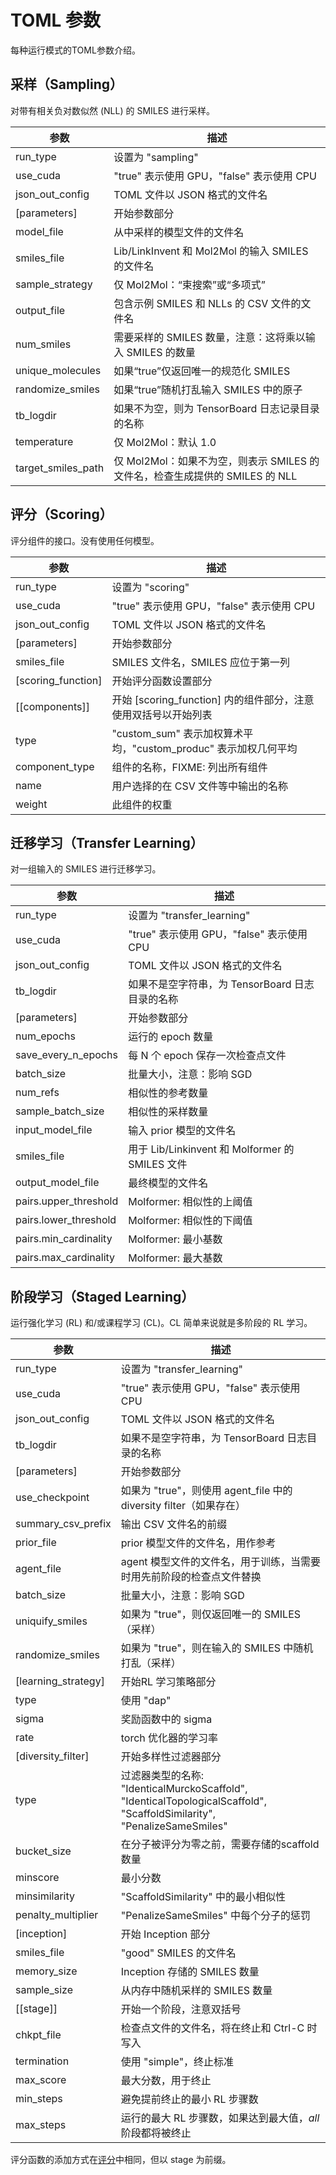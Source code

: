 # TOML 参数

每种运行模式的TOML参数介绍。

## 采样（Sampling）

对带有相关负对数似然 (NLL) 的 SMILES 进行采样。

| 参数               | 描述                                                         |
|---|---|
|run_type|设置为 "sampling"|
|use_cuda|"true" 表示使用 GPU，"false" 表示使用 CPU |
|json_out_config|TOML 文件以 JSON 格式的文件名|
|[parameters]|开始参数部分|
|model_file|从中采样的模型文件的文件名|
|smiles_file|Lib/LinkInvent 和 Mol2Mol 的输入 SMILES 的文件名|
|sample_strategy|仅 Mol2Mol：“束搜索”或“多项式”|
|output_file|包含示例 SMILES 和 NLLs 的 CSV 文件的文件名|
|num_smiles|需要采样的 SMILES 数量，注意：这将乘以输入 SMILES 的数量|
|unique_molecules|如果“true”仅返回唯一的规范化 SMILES|
|randomize_smiles|如果“true”随机打乱输入 SMILES 中的原子|
|tb_logdir|如果不为空，则为 TensorBoard 日志记录目录的名称|
|temperature|仅 Mol2Mol：默认 1.0|
|target_smiles_path|仅 Mol2Mol：如果不为空，则表示 SMILES 的文件名，检查生成提供的 SMILES 的 NLL|

## 评分（Scoring）

评分组件的接口。没有使用任何模型。

| 参数               | 描述                                                         |
| ------------------ | ------------------------------------------------------------ |
| run_type           | 设置为 "scoring"                                             |
| use_cuda           | "true" 表示使用 GPU，"false" 表示使用 CPU                    |
| json_out_config    | TOML 文件以 JSON 格式的文件名                                |
| [parameters]       | 开始参数部分                                                 |
| smiles_file        | SMILES 文件名，SMILES 应位于第一列                           |
| [scoring_function] | 开始评分函数设置部分                                         |
| \[[components]]     | 开始 [scoring_function] 内的组件部分，注意使用双括号以开始列表 |
| type               | "custom_sum" 表示加权算术平均，"custom_produc" 表示加权几何平均 |
| component_type     | 组件的名称，FIXME: 列出所有组件                              |
| name               | 用户选择的在 CSV 文件等中输出的名称                          |
| weight             | 此组件的权重                                                 |

## 迁移学习（Transfer Learning）

对一组输入的 SMILES 进行迁移学习。

| 参数                  | 描述                                            |
| --------------------- | ----------------------------------------------- |
| run_type              | 设置为 "transfer_learning"                      |
| use_cuda              | "true" 表示使用 GPU，"false" 表示使用 CPU       |
| json_out_config       | TOML 文件以 JSON 格式的文件名                   |
| tb_logdir             | 如果不是空字符串，为 TensorBoard 日志目录的名称 |
| [parameters]          | 开始参数部分                                    |
| num_epochs            | 运行的 epoch 数量                               |
| save_every_n_epochs   | 每 N 个 epoch 保存一次检查点文件                |
| batch_size            | 批量大小，注意：影响 SGD                        |
| num_refs              | 相似性的参考数量                                |
| sample_batch_size     | 相似性的采样数量                                |
| input_model_file      | 输入 prior 模型的文件名                         |
| smiles_file           | 用于 Lib/Linkinvent 和 Molformer 的 SMILES 文件 |
| output_model_file     | 最终模型的文件名                                |
| pairs.upper_threshold | Molformer: 相似性的上阈值                       |
| pairs.lower_threshold | Molformer: 相似性的下阈值                       |
| pairs.min_cardinality | Molformer: 最小基数                             |
| pairs.max_cardinality | Molformer: 最大基数                             |

## 阶段学习（Staged Learning）

运行强化学习 (RL) 和/或课程学习 (CL)。CL 简单来说就是多阶段的 RL 学习。

| 参数                | 描述                                                         |
| ------------------- | ------------------------------------------------------------ |
| run_type            | 设置为 "transfer_learning"                                   |
| use_cuda            | "true" 表示使用 GPU，"false" 表示使用 CPU                    |
| json_out_config     | TOML 文件以 JSON 格式的文件名                                |
| tb_logdir           | 如果不是空字符串，为 TensorBoard 日志目录的名称              |
| [parameters]        | 开始参数部分                                                 |
| use_checkpoint      | 如果为 "true"，则使用 agent_file 中的 diversity filter（如果存在） |
| summary_csv_prefix  | 输出 CSV 文件名的前缀                                        |
| prior_file          | prior 模型文件的文件名，用作参考                             |
| agent_file          | agent 模型文件的文件名，用于训练，当需要时用先前阶段的检查点文件替换 |
| batch_size          | 批量大小，注意：影响 SGD                                     |
| uniquify_smiles     | 如果为 "true"，则仅返回唯一的 SMILES（采样）                 |
| randomize_smiles    | 如果为 "true"，则在输入的 SMILES 中随机打乱（采样）          |
| [learning_strategy] | 开始RL 学习策略部分                                          |
| type                | 使用 "dap"                                                   |
| sigma               | 奖励函数中的 sigma                                           |
| rate                | torch 优化器的学习率                                         |
| [diversity_filter]  | 开始多样性过滤器部分                                         |
| type                | 过滤器类型的名称: "IdenticalMurckoScaffold", "IdenticalTopologicalScaffold", "ScaffoldSimilarity", "PenalizeSameSmiles" |
| bucket_size         | 在分子被评分为零之前，需要存储的scaffold数量                 |
| minscore            | 最小分数                                                     |
| minsimilarity       | "ScaffoldSimilarity" 中的最小相似性                          |
| penalty_multiplier  | "PenalizeSameSmiles" 中每个分子的惩罚                        |
| [inception]         | 开始 Inception 部分                                          |
| smiles_file         | "good" SMILES 的文件名                                       |
| memory_size         | Inception 存储的 SMILES 数量                                 |
| sample_size         | 从内存中随机采样的 SMILES 数量                               |
| \[[stage]]           | 开始一个阶段，注意双括号                                     |
| chkpt_file          | 检查点文件的文件名，将在终止和 Ctrl-C 时写入                 |
| termination         | 使用 "simple"，终止标准                                      |
| max_score           | 最大分数，用于终止                                           |
| min_steps           | 避免提前终止的最小 RL 步骤数                                 |
| max_steps           | 运行的最大 RL 步骤数，如果达到最大值，_all_ 阶段都将被终止   |

评分函数的添加方式在[评分](#评分（Scoring）)中相同，但以 stage 为前缀。

